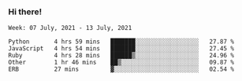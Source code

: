 ### Hi there!

<!--START_SECTION:waka-->
```text
Week: 07 July, 2021 - 13 July, 2021

Python       4 hrs 59 mins   ███████░░░░░░░░░░░░░░░░░░   27.87 % 
JavaScript   4 hrs 54 mins   ███████░░░░░░░░░░░░░░░░░░   27.45 % 
Ruby         4 hrs 28 mins   ██████▒░░░░░░░░░░░░░░░░░░   24.96 % 
Other        1 hr 46 mins    ██▒░░░░░░░░░░░░░░░░░░░░░░   09.87 % 
ERB          27 mins         ▓░░░░░░░░░░░░░░░░░░░░░░░░   02.54 % 
```
<!--END_SECTION:waka-->
